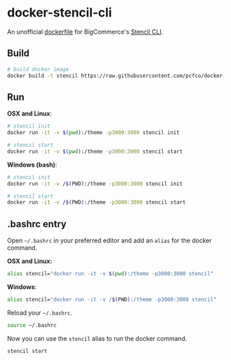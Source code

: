 # docker-stencil-cli

An unofficial [dockerfile](https://docs.docker.com/engine/reference/builder/) for BigCommerce's [Stencil CLI](https://github.com/bigcommerce/stencil-cli).

## Build

```bash
# build docker image
docker build -t stencil https://raw.githubusercontent.com/pcfco/docker-stencil-cli/master/dockerfile.v2
```

## Run

**OSX and Linux**:

```bash
# stencil init
docker run -it -v $(pwd):/theme -p3000:3000 stencil init

# stencil start
docker run -it -v $(pwd):/theme -p3000:3000 stencil start
```

**Windows (bash)**:

```bash
# stencil init
docker run -it -v /$(PWD):/theme -p3000:3000 stencil init

# stencil start
docker run -it -v /$(PWD):/theme -p3000:3000 stencil start
```

## .bashrc entry

Open `~/.bashrc` in your preferred editor and add an `alias` for the docker command.

**OSX and Linux:**
```bash
alias stencil="docker run -it -v $(pwd):/theme -p3000:3000 stencil"
```

**Windows**:

```bash
alias stencil="docker run -it -v /$(PWD):/theme -p3000:3000 stencil"
```

Reload your `~/.bashrc`.

```bash
source ~/.bashrc
```

Now you can use the `stencil` alias to run the docker command.

```bash
stencil start
```
